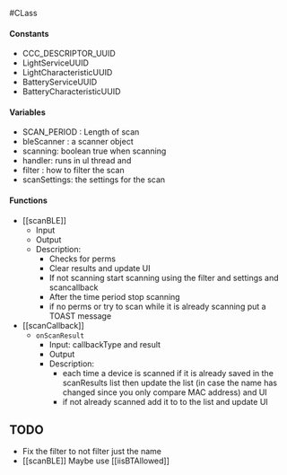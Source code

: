 #CLass
#### Constants
- CCC_DESCRIPTOR_UUID
- LightServiceUUID
- LightCharacteristicUUID
- BatteryServiceUUID
- BatteryCharacteristicUUID


#### Variables
- SCAN_PERIOD : Length of scan
- bleScanner : a scanner object 
- scanning: boolean true when scanning  
- handler: runs in ul thread and 
- filter : how to filter the scan
- scanSettings: the settings for the scan
#### Functions
- [[scanBLE]] 
	- Input
	- Output
	- Description: 
		- Checks for perms
		- Clear results and update UI 
		- If not scanning start scanning using the filter and settings and scancallback
		- After the time period stop scanning
		- if no perms or try to scan while it is already scanning put a TOAST message
- [[scanCallback]]
	- `onScanResult`
		- Input: callbackType and result
		- Output
		- Description:
			- each time a device is scanned if it is already saved in the scanResults list then update the list (in case the name has changed since you only compare MAC address) and UI
			- if not already scanned add it to to the list and update UI
## TODO
- Fix the filter to not filter just the name
- [[scanBLE]] Maybe use [[iisBTAllowed]] 
